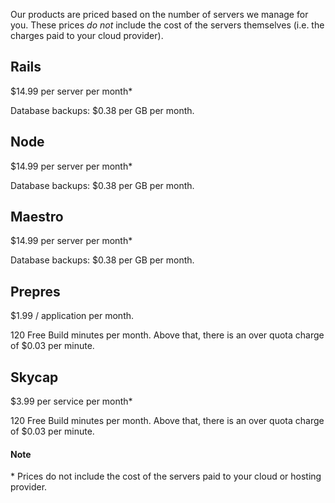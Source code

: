 Our products are priced based on the number of servers we manage for you. These prices *do not* include the cost of the servers themselves (i.e. the charges paid to your cloud provider). 

## Rails
$14.99 per server per month*

Database backups: $0.38 per GB per month.

## Node
$14.99 per server per month*

Database backups: $0.38 per GB per month.

## Maestro
$14.99 per server per month*

Database backups: $0.38 per GB per month.

## Prepres

$1.99 / application per month.

120 Free Build minutes per month. Above that, there is an over quota charge of $0.03 per minute.

## Skycap
$3.99 per service per month*

120 Free Build minutes per month. Above that, there is an over quota charge of $0.03 per minute.


#### Note
<div class="notice"><p>* Prices do not include the cost of the servers paid to your cloud or hosting provider.</p></div>